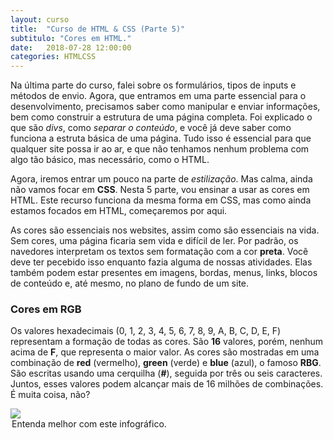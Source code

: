 ```yaml
---
layout: curso
title:  "Curso de HTML & CSS (Parte 5)"
subtitulo: "Cores em HTML."
date:   2018-07-28 12:00:00
categories: HTMLCSS
---
```


Na última parte do curso, falei sobre os formulários, tipos de inputs e métodos de envio. Agora, que entramos em uma parte essencial para o desenvolvimento, precisamos saber como manipular e enviar informações, bem como construir a estrutura de uma página completa. Foi explicado o que são *divs*, como *separar o conteúdo*, e você já deve saber como funciona a estruta básica de uma página. Tudo isso é essencial para que qualquer site possa ir ao ar, e que não tenhamos nenhum problema com algo tão básico, mas necessário, como o HTML.

Agora, iremos entrar um pouco na parte de *estilização*. Mas calma, ainda não vamos focar em **CSS**. Nesta 5 parte, vou ensinar a usar as cores em HTML. Este recurso funciona da mesma forma em CSS, mas como ainda estamos focados em HTML, começaremos por aqui. 

As cores são essenciais nos websites, assim como são essenciais na vida. Sem cores, uma página ficaria sem vida e difícil de ler. Por padrão, os navedores interpretam os textos sem formatação com a cor **preta**. Você deve ter pecebido isso enquanto fazia alguma de nossas atividades. Elas também podem estar presentes em imagens, bordas, menus, links, blocos de conteúdo e, até mesmo, no plano de fundo de um site.

### Cores em RGB

Os valores hexadecimais (0, 1, 2, 3, 4, 5, 6, 7, 8, 9, A, B, C, D, E, F) representam a formação de todas as cores. São **16** valores, porém, nenhum acima de **F**, que representa o maior valor. As cores são mostradas em uma combinação de **red** (vermelho), **green** (verde) e **blue** (azul), o famoso **RBG**. São escritas usando uma cerquilha (**#**), seguida por três ou seis caracteres. Juntos, esses valores podem alcançar mais de 16 milhões de combinações. É muita coisa, não?

<img src="https://envolte.github.io/arquivos/fotos/cores.png" width="auto" /><legend>Entenda melhor com este infográfico.</legend>
